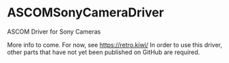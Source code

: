 # ASCOMSonyCameraDriver

ASCOM Driver for Sony Cameras

More info to come.  For now, see https://retro.kiwi/
In order to use this driver, other parts that have not yet been published on GitHub are required.
